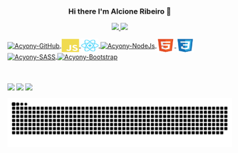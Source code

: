 <div align="center">
  <h3>Hi there I'm Alcione Ribeiro 👋 </h3>
</div>

<!-- 
- 🔭 I’m currently working on learning how to code. I want be a great web developer!
- 🌱 I’m currently learning JavaScript
- 👯 I’m looking to collaborate on 
- 💬 Ask me about ...
  - 📫 How to reach me: alcionefribeiro@gmail.com
- ⚡ Fun fact: I'm a amigurumi designer too :dolls:
 -->
<div align="center">
  <a href="https://github.com/acyony">
  <img height="180em" src="https://github-readme-stats.vercel.app/api?username=acyony&show_icons=true&theme=dracula&include_all_commits=true&count_private=true"/>
  <img height="180em" src="https://github-readme-stats.vercel.app/api/top-langs/?username=acyony&layout=compact&langs_count=7&theme=dracula"/>
</div>
  
   
  
<div style="display: inline_block"><br>
  <img align="center" alt="Acyony-GitHub" height="30" width="40" src="https://cdn.jsdelivr.net/gh/devicons/devicon/icons/github/github-original.svg" />
  <img align="center" alt="Acyony-Js" height="30" width="40" src="https://raw.githubusercontent.com/devicons/devicon/master/icons/javascript/javascript-plain.svg">
  <img align="center" alt="Acyony-React" height="30" width="40" src="https://raw.githubusercontent.com/devicons/devicon/master/icons/react/react-original.svg">
  <img align="center" alt="Acyony-NodeJs" height="30" width="40"  src="https://cdn.jsdelivr.net/gh/devicons/devicon/icons/nodejs/nodejs-original-wordmark.svg" />
  <img align="center" alt="Acyony-HTML" height="30" width="40" src="https://raw.githubusercontent.com/devicons/devicon/master/icons/html5/html5-original.svg">
  <img align="center" alt="Acyony-CSS" height="30" width="40" src="https://raw.githubusercontent.com/devicons/devicon/master/icons/css3/css3-original.svg">
  <img align="center" alt="Acyony-SASS" height="30" width="40"  src="https://cdn.jsdelivr.net/gh/devicons/devicon/icons/sass/sass-original.svg" />
  <img align="center" alt="Acyony-Bootstrap" height="30" width="40"  src="https://cdn.jsdelivr.net/gh/devicons/devicon/icons/bootstrap/bootstrap-plain.svg" />
</div>
    <br>
    <br>
    <br>
  
<div> 
  <a href="https://instagram.com/acyony" target="_blank"><img src="https://img.shields.io/badge/-Instagram-%23E4405F?style=for-the-badge&logo=instagram&logoColor=white" target="_blank"></a>
  <a href = "mailto:alcionefribeiro@gmail.com"><img src="https://img.shields.io/badge/-Gmail-%23333?style=for-the-badge&logo=gmail&logoColor=white" target="_blank"></a>
  <a href="https://www.linkedin.com/in/alcionefranca/" target="_blank"><img src="https://img.shields.io/badge/-LinkedIn-%230077B5?style=for-the-badge&logo=linkedin&logoColor=white" target="_blank"></a> 
 
  ![Snake animation](https://github.com/acyony/acyony/blob/output/github-contribution-grid-snake.svg)
 
</div>
